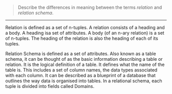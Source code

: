 > Describe the differences in meaning between the terms _relation_ and _relation schema_.

---


Relation is defined as a set of n-tuples. A relation consists of a heading and a body. A heading isa set of attributes. A body (of an n-ary relation) is a set of n-tuples. The heading of the relation is also the heading of each of its tuples.

Relation Schema is defined as a set of attributes. Also known as a table schema, it can be thought of as the basic information describing a table or relation. It is the logical definition of a table. It defines what the name of the table is. This includes a set of column names, the data types associated with each column. It can be described as a blueprint of a database that outlines the way data is organised into tables. In a relational schema, each tuple is divided into fields called Domains.
